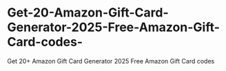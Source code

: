 # Get-20-Amazon-Gift-Card-Generator-2025-Free-Amazon-Gift-Card-codes-
Get 20+ Amazon Gift Card Generator 2025 Free Amazon Gift Card codes 
